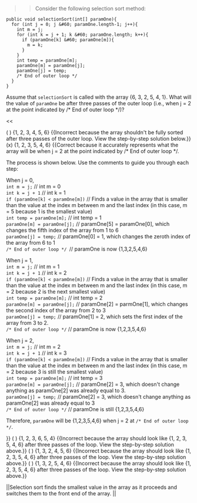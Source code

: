 >>Consider the following selection sort method:

```
public void selectionSort(int[] paramOne){
  for (int j = 0; j &#60; paramOne.length-1; j++){
    int m = j;
    for (int k = j + 1; k &#60; paramOne.length; k++){
      if (paramOne[k] &#60; paramOne[m]){
        m = k;
      }
    }
    int temp = paramOne[m];  
    paramOne[m] = paramOne[j];
    paramOne[j] = temp;
    /* End of outer loop */
  }
}
```

<p>Assume that <code>selectionSort</code> is called with the array {6, 3, 2, 5, 4, 1}. What will the value of <code>paramOne</code> be after three passes of the outer loop (i.e., when j = 2 at the point indicated by /* End of outer loop */)?</p><<

( ) {1, 2, 3, 4, 5, 6} {{Incorrect because the array shouldn't be fully sorted after three passes of the outer loop. View the step-by-step solution below.}}
(x) {1, 2, 3, 5, 4, 6} {{Correct because it accurately represents what the array will be when j = 2 at the point indicated by /* End of outer loop &#42;/. <p>The process is shown below. Use the comments to guide you through each step:</p> 
<p>When j = 0,<br/>
<code>int m = j;</code> // int m = 0<br/>
<code>int k = j + 1</code> // int k = 1<br/>
<code>if (paramOne[k] &#60; paramOne[m])</code> // Finds a value in the array that is smaller than the value at the index m between m and the last index (in this case, m = 5 because 1 is the smallest value)<br/>
<code>int temp = paramOne[m];</code> // int temp = 1<br/>
<code>paramOne[m] = paramOne[j];</code> // paramOne[5] = paramOne[0], which changes the fifth index of the array from 1 to 6<br/>
<code>paramOne[j] = temp;</code> // paramOne[0] = 1, which changes the zeroth index of the array from 6 to 1<br/>
<code>/* End of outer loop */ </code>// paramOne is now {1,3,2,5,4,6}</p>
<p>When j = 1,<br/>
<code>int m = j;</code> // int m = 1<br/>
<code>int k = j + 1</code> // int k = 2<br/>
<code>if (paramOne[k] &#60; paramOne[m])</code> // Finds a value in the array that is smaller than the value at the index m between m and the last index (in this case, m = 2 because 2 is the next smallest value)<br/>
<code>int temp = paramOne[m];</code> // int temp = 2<br/>
<code>paramOne[m] = paramOne[j];</code> // paramOne[2] = parmOne[1], which changes the second index of the array from 2 to 3<br/>
<code>paramOne[j] = temp;</code> // paramOne[1] = 2, which sets the first index of the array from 3 to 2.<br/>
<code>/* End of outer loop */</code> // paramOne is now {1,2,3,5,4,6}</p>
<p>When j = 2,<br/>
<code>int m = j;</code> // int m = 2<br/>
<code>int k = j + 1</code> // int k = 3<br/>
<code>if (paramOne[k] &#60; paramOne[m])</code> // Finds a value in the array that is smaller than the value at the index m between m and the last index (in this case, m = 2 because 3 is still the smallest value) <br/>
<code>int temp = paramOne[m];</code> // int temp = 3<br/>
<code>paramOne[m] = paramOne[j];</code> // paramOne[2] = 3, which doesn't change anything as paramOne[2] was already equal to 3.<br/>
<code>paramOne[j] = temp;</code> // paramOne[2] = 3, which doesn't change anything as paramOne[2] was already equal to 3<br/>
<code>/* End of outer loop */</code> // paramOne is still {1,2,3,5,4,6}</p> <p>Therefore, <code>paramOne</code> will be {1,2,3,5,4,6} when j = 2 at <code>/* End of outer loop */</code>.</p>}}
( ) {1, 2, 3, 6, 5, 4} {{Incorrect because the array should look like {1, 2, 3, 5, 4, 6} after three passes of the loop. View the step-by-step solution above.}}
( ) {1, 3, 2, 4, 5, 6} {{Incorrect because the array should look like {1, 2, 3, 5, 4, 6} after three passes of the loop. View the step-by-step solution above.}}
( ) {1, 3, 2, 5, 4, 6} {{Incorrect because the array should look like {1, 2, 3, 5, 4, 6} after three passes of the loop. View the step-by-step solution above.}}

||Selection sort finds the smallest value in the array as it proceeds and switches them to the front end of the array. ||
